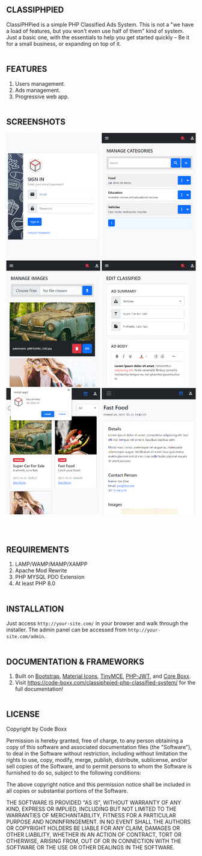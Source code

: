 ## CLASSIPHPIED
ClassiPHPied is a simple PHP Classified Ads System. This is not a "we have a load of features, but you won't even use half of them" kind of system. Just a basic one, with the essentials to help you get started quickly – Be it for a small business, or expanding on top of it.
<br><br>

## FEATURES
1) Users management.
2) Ads management.
3) Progressive web app.
<br><br>

## SCREENSHOTS
<p float="left">
  <img width="250" style="inline-block" src="https://github.com/code-boxx/ClassiPHPied/blob/main/assets/ss-cla-1.png">
  <img width="250" style="inline-block" src="https://github.com/code-boxx/ClassiPHPied/blob/main/assets/ss-cla-2.png">
  <img width="250" style="inline-block" src="https://github.com/code-boxx/ClassiPHPied/blob/main/assets/ss-cla-3.png">
  <img width="250" style="inline-block" src="https://github.com/code-boxx/ClassiPHPied/blob/main/assets/ss-cla-4.png">
  <img width="250" style="inline-block" src="https://github.com/code-boxx/ClassiPHPied/blob/main/assets/ss-cla-5.png">
  <img width="250" style="inline-block" src="https://github.com/code-boxx/ClassiPHPied/blob/main/assets/ss-cla-6.png">
</p>
<br><br>

## REQUIREMENTS
1) LAMP/WAMP/MAMP/XAMPP
2) Apache Mod Rewrite
3) PHP MYSQL PDO Extension
4) At least PHP 8.0
<br><br>

## INSTALLATION
Just access `http://your-site.com/` in your browser and walk through the installer. The admin panel can be accessed from `http://your-site.com/admin`.
<br><br>

## DOCUMENTATION & FRAMEWORKS
1) Built on [Bootstrap](https://getbootstrap.com/), [Material Icons](https://fonts.google.com/icons), [TinyMCE](https://www.tiny.cloud/), [PHP-JWT](https://github.com/firebase/php-jwt), and [Core Boxx](https://code-boxx.com/core-boxx-php-framework/).
2) Visit https://code-boxx.com/classiphpied-php-classified-system/ for the full documentation!
<br><br>

## LICENSE
Copyright by Code Boxx

Permission is hereby granted, free of charge, to any person obtaining a copy
of this software and associated documentation files (the "Software"), to deal
in the Software without restriction, including without limitation the rights
to use, copy, modify, merge, publish, distribute, sublicense, and/or sell
copies of the Software, and to permit persons to whom the Software is
furnished to do so, subject to the following conditions:

The above copyright notice and this permission notice shall be included in all
copies or substantial portions of the Software.

THE SOFTWARE IS PROVIDED "AS IS", WITHOUT WARRANTY OF ANY KIND, EXPRESS OR
IMPLIED, INCLUDING BUT NOT LIMITED TO THE WARRANTIES OF MERCHANTABILITY,
FITNESS FOR A PARTICULAR PURPOSE AND NONINFRINGEMENT. IN NO EVENT SHALL THE
AUTHORS OR COPYRIGHT HOLDERS BE LIABLE FOR ANY CLAIM, DAMAGES OR OTHER
LIABILITY, WHETHER IN AN ACTION OF CONTRACT, TORT OR OTHERWISE, ARISING FROM,
OUT OF OR IN CONNECTION WITH THE SOFTWARE OR THE USE OR OTHER DEALINGS IN THE
SOFTWARE.